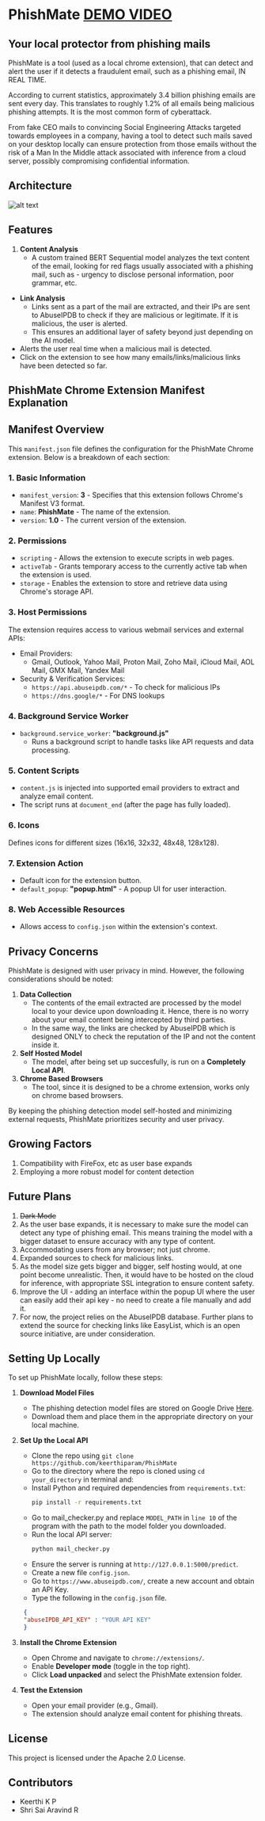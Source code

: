 # PhishMate [DEMO VIDEO](https://youtu.be/BHtsxgC5hHI)
## Your local protector from phishing mails

PhishMate is a tool (used as a local chrome extension), that can detect and alert the user if it detects a fraudulent email, such as a phishing email, IN REAL TIME.

According to current statistics, approximately 3.4 billion phishing emails are sent every day. This translates to roughly 1.2% of all emails being malicious phishing attempts. It is the most common form of cyberattack.

From fake CEO mails to convincing Social Engineering Attacks targeted towards employees in a company, having a tool to detect such mails saved on your desktop locally can ensure protection from those emails without the risk of a Man In the Middle attack associated with inference from a cloud server, possibly compromising confidential information.
## Architecture
![alt text](<diagram.jpg>)
## Features
1. **Content Analysis**
   - A custom trained BERT Sequential model analyzes the text content of the email, looking for red flags usually associated with a phishing mail, such as - urgency to disclose personal information, poor grammar, etc.
- **Link Analysis**
    - Links sent as a part of the mail are extracted, and their IPs are sent to AbuseIPDB to check if they are malicious or legitimate. If it is malicious, the user is alerted.
    - This ensures an additional layer of safety beyond just depending on the AI model.
- Alerts the user real time when a malicious mail is detected.
- Click on the extension to see how many emails/links/malicious links have been detected so far.

## PhishMate Chrome Extension Manifest Explanation
## Manifest Overview

This `manifest.json` file defines the configuration for the PhishMate Chrome extension. Below is a breakdown of each section:

### 1. Basic Information
- `manifest_version`: **3** - Specifies that this extension follows Chrome's Manifest V3 format.
- `name`: **PhishMate** - The name of the extension.
- `version`: **1.0** - The current version of the extension.

### 2. Permissions
- `scripting` - Allows the extension to execute scripts in web pages.
- `activeTab` - Grants temporary access to the currently active tab when the extension is used.
- `storage` - Enables the extension to store and retrieve data using Chrome's storage API.

### 3. Host Permissions
The extension requires access to various webmail services and external APIs:
- Email Providers:
  - Gmail, Outlook, Yahoo Mail, Proton Mail, Zoho Mail, iCloud Mail, AOL Mail, GMX Mail, Yandex Mail
- Security & Verification Services:
  - `https://api.abuseipdb.com/*` - To check for malicious IPs
  - `https://dns.google/*` - For DNS lookups

### 4. Background Service Worker
- `background.service_worker`: **"background.js"**
  - Runs a background script to handle tasks like API requests and data processing.

### 5. Content Scripts
- `content.js` is injected into supported email providers to extract and analyze email content.
- The script runs at `document_end` (after the page has fully loaded).

### 6. Icons
Defines icons for different sizes (16x16, 32x32, 48x48, 128x128).

### 7. Extension Action
- Default icon for the extension button.
- `default_popup`: **"popup.html"** - A popup UI for user interaction.

### 8. Web Accessible Resources
- Allows access to `config.json` within the extension's context.

## Privacy Concerns
PhishMate is designed with user privacy in mind. However, the following considerations should be noted:
1. **Data Collection**
   - The contents of the email extracted are processed by the model local to your device upon downloading it. Hence, there is no worry about your email content being intercepted by third parties.
   - In the same way, the links are checked by AbuseIPDB which is designed ONLY to check the reputation of the IP and not the content inside it.
2. **Self Hosted Model**
    - The model, after being set up succesfully, is run on a **Completely Local API**.
3. **Chrome Based Browsers**
    - The tool, since it is designed to be a chrome extension, works only on chrome based browsers. 

By keeping the phishing detection model self-hosted and minimizing external requests, PhishMate prioritizes security and user privacy.

## Growing Factors
1. Compatibility with FireFox, etc as user base expands
2. Employing a more robust model for content detection

## Future Plans
1. ~~Dark Mode~~ 
2. As the user base expands, it is necessary to make sure the model can detect any type of phishing email. This means training the model with a bigger dataset to ensure accuracy with any type of content.
3. Accommodating users from any browser; not just chrome.
4. Expanded sources to check for malicious links.
5. As the model size gets bigger and bigger, self hosting would, at one point become unrealistic. Then, it would have to be hosted on the cloud for inference, with appropriate SSL integration to ensure content safety.
6. Improve the UI - adding an interface within the popup UI where the user can easily add their api key - no need to create a file manually and add it.
7. For now, the project relies on the AbuseIPDB database. Further plans to extend the source for checking links like EasyList, which is an open source initiative, are under consideration. 

## Setting Up Locally

To set up PhishMate locally, follow these steps:

1. **Download Model Files**
   - The phishing detection model files are stored on Google Drive [Here](https://drive.google.com/drive/folders/1jpxy4_mu5qb0oNtqljxtt0dzcrmOryQy?usp=drive_link).
   - Download them and place them in the appropriate directory on your local machine.

2. **Set Up the Local API**
   - Clone the repo using `git clone https://github.com/keerthiparam/PhishMate`
   - Go to the directory where the repo is cloned using `cd your_directory` in terminal and:
   - Install Python and required dependencies from `requirements.txt`:
     ```sh
     pip install -r requirements.txt
     ```
   - Go to mail_checker.py and replace `MODEL_PATH` in `line 10` of the program with the path to the model folder you downloaded. 
   - Run the local API server:
     ```sh
     python mail_checker.py
     ```
   - Ensure the server is running at `http://127.0.0.1:5000/predict`.
   - Create a new file `config.json`.
   - Go to `https://www.abuseipdb.com/`, create a new account and obtain an API Key.
   - Type the following in the `config.json` file.
   ```json
    {
    "abuseIPDB_API_KEY" : "YOUR API KEY"
    }
3. **Install the Chrome Extension**
   - Open Chrome and navigate to `chrome://extensions/`.
   - Enable **Developer mode** (toggle in the top right).
   - Click **Load unpacked** and select the PhishMate extension folder.

4. **Test the Extension**
   - Open your email provider (e.g., Gmail).
   - The extension should analyze email content for phishing threats.
   
  ## License

This project is licensed under the Apache 2.0 License.

## Contributors

- Keerthi K P
- Shri Sai Aravind R